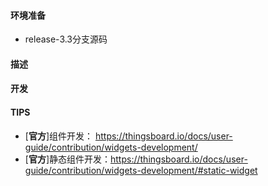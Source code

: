 #### 环境准备

- release-3.3分支源码

#### 描述



#### 开发



#### TIPS

- [**官方**]组件开发： https://thingsboard.io/docs/user-guide/contribution/widgets-development/
- [**官方**]静态组件开发：https://thingsboard.io/docs/user-guide/contribution/widgets-development/#static-widget